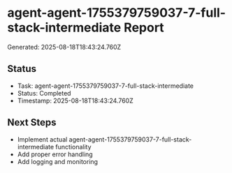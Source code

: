 # agent-agent-1755379759037-7-full-stack-intermediate Report

Generated: 2025-08-18T18:43:24.760Z

## Status
- Task: agent-agent-1755379759037-7-full-stack-intermediate
- Status: Completed
- Timestamp: 2025-08-18T18:43:24.760Z

## Next Steps
- Implement actual agent-agent-1755379759037-7-full-stack-intermediate functionality
- Add proper error handling
- Add logging and monitoring
